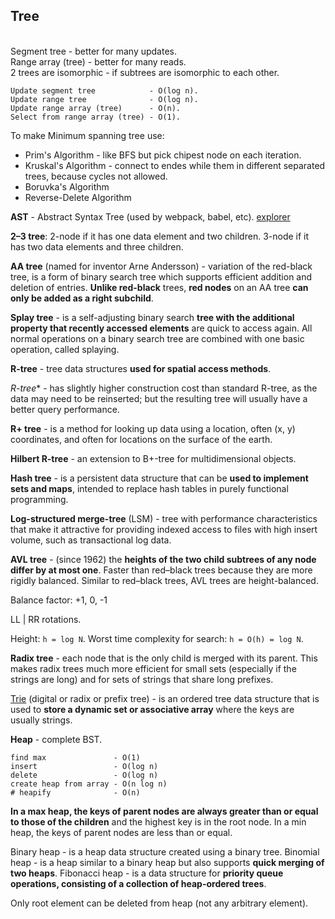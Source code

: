 Tree
-

<br>Segment tree - better for many updates.
<br>Range array (tree) - better for many reads.
<br>2 trees are isomorphic - if subtrees are isomorphic to each other.

````
Update segment tree            - O(log n).
Update range tree              - O(log n).
Update range array (tree)      - O(n).
Select from range array (tree) - O(1).
````

To make Minimum spanning tree use:
* Prim's Algorithm - like BFS but pick chipest node on each iteration.
* Kruskal's Algorithm - connect to endes while them in different separated trees, because cycles not allowed.
* Boruvka's Algorithm
* Reverse-Delete Algorithm

**AST** - Abstract Syntax Tree (used by webpack, babel, etc).
[explorer](https://astexplorer.net/)

**2–3 tree**:
2-node if it has one data element and two children.
3-node if it has two data elements and three children.

**AA tree** (named for inventor Arne Andersson) - variation of the red-black tree,
is a form of binary search tree which supports efficient addition and deletion of entries.
**Unlike red-black** trees, **red nodes** on an AA tree **can only be added as a right subchild**.

**Splay tree** - is a self-adjusting binary search **tree
with the additional property that recently accessed elements** are quick to access again.
All normal operations on a binary search tree are combined with one basic operation, called splaying.

**R-tree** - tree data structures **used for spatial access methods**.

**R*-tree** - has slightly higher construction cost than standard R-tree,
as the data may need to be reinserted;
but the resulting tree will usually have a better query performance.

**R+ tree** - is a method for looking up data using a location, often (x, y) coordinates,
and often for locations on the surface of the earth.

**Hilbert R-tree** - an extension to B+-tree for multidimensional objects.

**Hash tree** - is a persistent data structure that can be **used to implement sets and maps**,
intended to replace hash tables in purely functional programming.

**Log-structured merge-tree** (LSM) - tree with performance characteristics that make it attractive
for providing indexed access to files with high insert volume, such as transactional log data.

**AVL tree** - (since 1962) the **heights of the two child subtrees of any node differ by at most one**.
Faster than red–black trees because they are more rigidly balanced.
Similar to red–black trees, AVL trees are height-balanced.

Balance factor: +1, 0, -1

LL | RR rotations.

Height: `h = log N`.
Worst time complexity for search: `h = O(h) = log N`.

**Radix tree** - each node that is the only child is merged with its parent.
This makes radix trees much more efficient for small sets
(especially if the strings are long) and for sets of strings
that share long prefixes.

[Trie](https://monosnap.com/file/1sTq5fwBiVEvPWakJiGusGK7foFmji)
(digital or radix or prefix tree) - is an ordered tree data structure
that is used to **store a dynamic set or associative array** where the keys are usually strings.

**Heap** - complete BST.
````
find max               - O(1)
insert                 - O(log n)
delete                 - O(log n)
create heap from array - O(n log n)
# heapify              - O(n)
````

**In a max heap, the keys of parent nodes are always greater than or equal to those of the children**
and the highest key is in the root node.
In a min heap, the keys of parent nodes are less than or equal.

Binary heap - is a heap data structure created using a binary tree.
Binomial heap - is a heap similar to a binary heap
but also supports **quick merging of two heaps**.
Fibonacci heap - is a data structure for **priority queue operations,
consisting of a collection of heap-ordered trees**.

Only root element can be deleted from heap (not any arbitrary element).
